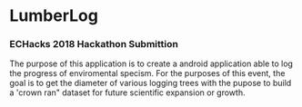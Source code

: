 # LumberLog

### ECHacks 2018 Hackathon Submittion

The purpose of this application is to create a android application able to log the progress of enviromental specism. For the purposes of this event, the goal is to get the diameter of various logging trees with the pupose to build a 'crown ran" dataset for future  scientific expansion or growth.
